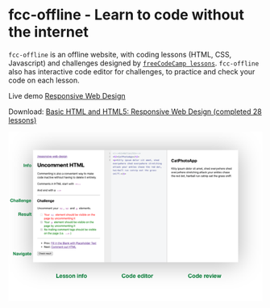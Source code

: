 # fcc-offline - Learn to code without the internet

`fcc-offline` is an offline website, with coding lessons (HTML, CSS, Javascript) and challenges designed by [`freeCodeCamp lessons`](https://www.freecodecamp.org/learn). `fcc-offline` also has interactive code editor for challenges, to practice and check your code on each lesson.

Live demo [Responsive Web Design](https://fcc-offline.github.io/responsive-web-design/)

Download: [Basic HTML and HTML5: Responsive Web Design (completed 28 lessons)](https://github.com/fcc-offline/fcc-offline/releases)


![Demo lesson](./lesson-demo.png)